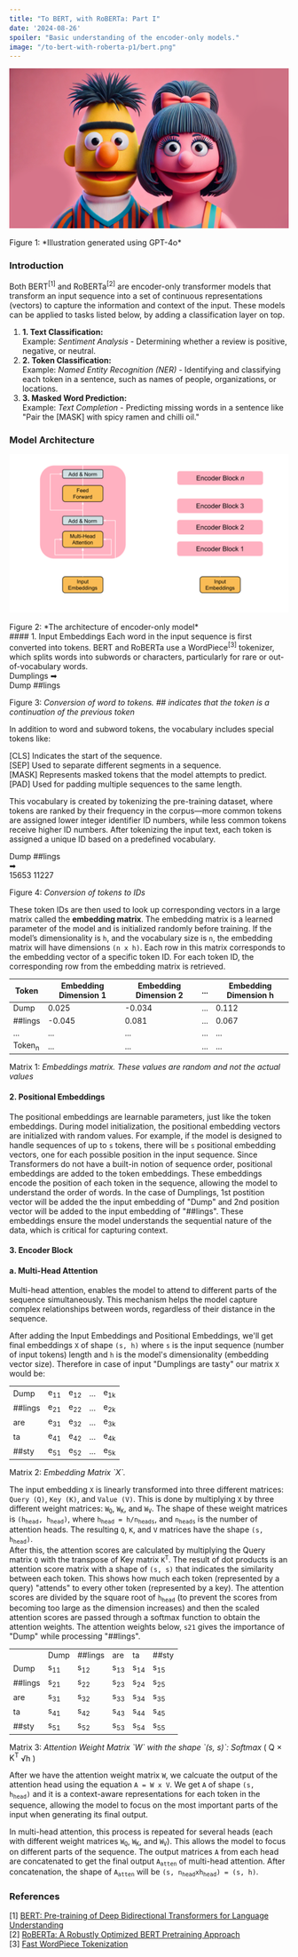 ```yaml
---
title: "To BERT, with RoBERTa: Part I"
date: '2024-08-26'
spoiler: "Basic understanding of the encoder-only models."
image: "/to-bert-with-roberta-p1/bert.png"
---
```


![Slide from the talk](bert.png)
<div style={{ textAlign: 'center', fontSize: '12px', marginTop: '-20px' }}>
  Figure 1: *Illustration generated using GPT-4o*
</div>

### Introduction
Both BERT<sup>[1]</sup> and RoBERTa<sup>[2]</sup> are encoder-only transformer models that transform an input sequence into a set of continuous representations (vectors) to capture the information and context of the input. These models can be applied to tasks listed below, by adding a classification layer on top.

<ol style={{ marginTop: '-15px' }}>
  <li>
    <strong>1. Text Classification:</strong> 
    <div style={{ marginLeft: '20px', marginTop: '5px' }}>
      Example: <em>Sentiment Analysis</em> - Determining whether a review is positive, negative, or neutral.
    </div>
  </li>
  <li style={{ marginTop: '-30px' }}>
    <strong>2. Token Classification:</strong> 
    <div style={{ marginLeft: '20px', marginTop: '5px' }}>
      Example: <em>Named Entity Recognition (NER)</em> - Identifying and classifying each token in a sentence, such as names of people, organizations, or locations.
    </div>
  </li>
  <li style={{ marginTop: '-30px' }}>
    <strong>3. Masked Word Prediction:</strong> 
    <div style={{ marginLeft: '20px', marginTop: '5px' }}>
      Example: <em>Text Completion</em> - Predicting missing words in a sentence like "Pair the [MASK] with spicy ramen and chilli oil."
    </div>
  </li>
</ol>

### Model Architecture
![Slide from the talk](architecture.svg)
<div style={{ textAlign: 'center', fontSize: '12px', marginTop: '-20px' }}>
  Figure 2: *The architecture of encoder-only model*
</div>
#### 1. Input Embeddings
Each word in the input sequence is first converted into tokens. BERT and RoBERTa use a WordPiece<sup>[3]</sup> tokenizer, which splits words into subwords or characters, particularly for rare or out-of-vocabulary words.

<div style={{ display: 'flex', justifyContent: 'center', alignItems: 'center', marginTop: '0px' }}>
  <span style={{ fontWeight: 'bold', marginRight: '10px' }}>Dumplings</span>
  <span style={{ fontSize: '24px' }}>&#x27A1;</span>
  <div style={{ display: 'flex', alignItems: 'center', marginLeft: '10px' }}>
    <span style={{ color: 'black', backgroundColor: '#FECB6F', padding: '5px 5px', borderRadius: '5px', marginRight: '5px', fontSize: '12px' }}>Dump</span>
    <span style={{ color: 'black', backgroundColor: '#FECB6F', padding: '5px 5px', borderRadius: '5px', marginRight: '5px', fontSize: '12px' }}>##lings</span>
  </div>
</div>
<p style={{ textAlign: 'center', marginTop: '5px', fontSize: '12px', marginBottom: '-10px' }}>Figure 3: <em>Conversion of word to tokens. ## indicates that the token is a continuation of the previous token</em></p>

In addition to word and subword tokens, the vocabulary includes special tokens like:

<div style={{ display: 'flex', alignItems: 'center', marginTop: '-20px' }}>
  <span style={{ color: 'black', backgroundColor: '#FFD1DC', padding: '2px', borderRadius: '5px', marginRight: '10px', width: '60px', textAlign: 'center', fontSize: '12px', flexShrink: 0 }}>[CLS]</span>
  <span style={{ fontSize: '14px' }}>Indicates the start of the sequence.</span>
</div>

<div style={{ display: 'flex', alignItems: 'center', marginTop: '10px' }}>
  <span style={{ color: 'black', backgroundColor: '#AEC6CF', padding: '2px', borderRadius: '5px', marginRight: '10px', width: '60px', textAlign: 'center', fontSize: '12px', flexShrink: 0 }}>[SEP]</span>
  <span style={{ fontSize: '14px' }}>Used to separate different segments in a sequence.</span>
</div>

<div style={{ display: 'flex', alignItems: 'center', marginTop: '10px' }}>
  <span style={{ color: 'black', backgroundColor: '#FFB347', padding: '2px', borderRadius: '5px', marginRight: '10px', width: '60px', textAlign: 'center', fontSize: '12px', flexShrink: 0 }}>[MASK]</span>
  <span style={{ fontSize: '14px' }}>Represents masked tokens that the model attempts to predict.</span>
</div>

<div style={{ display: 'flex', alignItems: 'center', marginTop: '10px', marginBottom: '15px' }}>
  <span style={{ color: 'black', backgroundColor: '#CFCFC4', padding: '2px', borderRadius: '5px', marginRight: '10px', width: '60px', textAlign: 'center', fontSize: '12px', flexShrink: 0 }}>[PAD]</span>
  <span style={{ fontSize: '14px' }}>Used for padding multiple sequences to the same length.</span>
</div>

This vocabulary is created by tokenizing the pre-training dataset, where tokens are ranked by their frequency in the corpus—more common tokens are assigned lower integer identifier ID numbers, while less common tokens receive higher ID numbers. After tokenizing the input text, each token is assigned a unique ID based on a predefined vocabulary.
<div style={{ display: 'flex', justifyContent: 'center', alignItems: 'center', marginTop: '0px' }}>
  <div style={{ display: 'flex', alignItems: 'center', marginLeft: '10px' }}>
    <span style={{ color: 'black', backgroundColor: '#FECB6F', padding: '5px 5px', borderRadius: '5px', marginRight: '5px', fontSize: '12px' }}>Dump</span>
    <span style={{ color: 'black', backgroundColor: '#FECB6F', padding: '5px 5px', borderRadius: '5px', marginRight: '5px', fontSize: '12px' }}>##lings</span>
  </div>
  <span style={{ fontSize: '24px' }}>&#x27A1;</span>
  <div style={{ display: 'flex', alignItems: 'center', marginLeft: '10px' }}>
    <span style={{ color: 'black', backgroundColor: '#FFB0C1', padding: '5px 5px', borderRadius: '5px', marginRight: '5px', fontSize: '12px' }}>15653</span>
    <span style={{ color: 'black', backgroundColor: '#FFB0C1', padding: '5px 5px', borderRadius: '5px', marginRight: '5px', fontSize: '12px' }}>11227</span>
  </div>
</div>
<p style={{ textAlign: 'center', marginTop: '5px', fontSize: '12px', marginBottom: '-10px' }}>Figure 4: <em>Conversion of tokens to IDs</em></p>

These token IDs are then used to look up corresponding vectors in a large matrix called the **embedding matrix**. The embedding matrix is a learned parameter of the model and is initialized randomly before training. If the model’s dimensionality is `h`, and the vocabulary size is `n`, the embedding matrix will have dimensions `(n x h)`. Each row in this matrix corresponds to the embedding vector of a specific token ID. For each token ID, the corresponding row from the embedding matrix is retrieved.

<div style={{ display: 'flex', justifyContent: 'center', alignItems: 'center', marginTop: '0px' }}>
  <table style={{ borderCollapse: 'collapse', fontSize: '12px', textAlign: 'center' }}>
    <thead>
      <tr>
        <th style={{ border: '1px solid white', padding: '8px' }}>Token</th>
        <th style={{ border: '1px solid white', padding: '8px' }}>Embedding Dimension 1</th>
        <th style={{ border: '1px solid white', padding: '8px' }}>Embedding Dimension 2</th>
        <th style={{ border: '1px solid white', padding: '8px' }}>...</th>
        <th style={{ border: '1px solid white', padding: '8px' }}>Embedding Dimension h</th>
      </tr>
    </thead>
    <tbody>
      <tr>
        <td style={{ border: '1px solid white', padding: '8px' }}>Dump</td>
        <td style={{ border: '1px solid white', padding: '8px' }}>0.025</td>
        <td style={{ border: '1px solid white', padding: '8px' }}>-0.034</td>
        <td style={{ border: '1px solid white', padding: '8px' }}>...</td>
        <td style={{ border: '1px solid white', padding: '8px' }}>0.112</td>
      </tr>
      <tr>
        <td style={{ border: '1px solid white', padding: '8px' }}>##lings</td>
        <td style={{ border: '1px solid white', padding: '8px' }}>-0.045</td>
        <td style={{ border: '1px solid white', padding: '8px' }}>0.081</td>
        <td style={{ border: '1px solid white', padding: '8px' }}>...</td>
        <td style={{ border: '1px solid white', padding: '8px' }}>0.067</td>
      </tr>
      <tr>
        <td style={{ border: '1px solid white', padding: '8px' }}>...</td>
        <td style={{ border: '1px solid white', padding: '8px' }}>...</td>
        <td style={{ border: '1px solid white', padding: '8px' }}>...</td>
        <td style={{ border: '1px solid white', padding: '8px' }}>...</td>
        <td style={{ border: '1px solid white', padding: '8px' }}>...</td>
      </tr>
      <tr>
        <td style={{ border: '1px solid white', padding: '8px' }}>Token<sub>n</sub></td>
        <td style={{ border: '1px solid white', padding: '8px' }}>...</td>
        <td style={{ border: '1px solid white', padding: '8px' }}>...</td>
        <td style={{ border: '1px solid white', padding: '8px' }}>...</td>
        <td style={{ border: '1px solid white', padding: '8px' }}>...</td>
      </tr>
    </tbody>
  </table>
</div>
<p style={{ textAlign: 'center', marginTop: '2px', fontSize: '12px', marginBottom: '-10px' }}>Matrix 1: <em>Embeddings matrix. These values are random and not the actual values</em></p>

#### 2. Positional Embeddings
The positional embeddings are learnable parameters, just like the token embeddings. During model initialization, the positional embedding vectors are initialized with random values. For example, if the model is designed to handle sequences of up to `s` tokens, there will be `s` positional embedding vectors, one for each possible position in the input sequence. Since Transformers do not have a built-in notion of sequence order, positional embeddings are added to the token embeddings. These embeddings encode the position of each token in the sequence, allowing the model to understand the order of words. In the case of Dumplings, 1st postition vector will be added the the input embedding of "Dump" and 2nd position vector will be added to the input embedding of "##lings". These embeddings ensure the model understands the sequential nature of the data, which is critical for capturing context.

#### 3. Encoder Block
#### a. Multi-Head Attention
Multi-head attention, enables the model to attend to different parts of the sequence simultaneously. This mechanism helps the model capture complex relationships between words, regardless of their distance in the sequence.

After adding the Input Embeddings and Positional Embeddings, we'll get final embeddings `X` of shape `(s, h)` where `s` is the input sequence (number of input tokens) length and `h` is the model's dimensionality (embedding vector size). Therefore in case of input "Dumplings are tasty" our matrix `X` would be:
<div style={{ display: 'flex', justifyContent: 'center', alignItems: 'center', marginTop: '-10px' }}>
  <table style={{ borderCollapse: 'collapse', fontSize: '12px', textAlign: 'center' }}>
    <tbody>
      <tr>
        <td style={{ border: '1px solid white', padding: '8px' }}>Dump</td>
        <td style={{ border: '1px solid white', padding: '8px' }}>e<sub>11</sub></td>
        <td style={{ border: '1px solid white', padding: '8px' }}>e<sub>12</sub></td>
        <td style={{ border: '1px solid white', padding: '8px' }}>...</td>
        <td style={{ border: '1px solid white', padding: '8px' }}>e<sub>1k</sub></td>
      </tr>
      <tr>
        <td style={{ border: '1px solid white', padding: '8px' }}>##lings</td>
        <td style={{ border: '1px solid white', padding: '8px' }}>e<sub>21</sub></td>
        <td style={{ border: '1px solid white', padding: '8px' }}>e<sub>22</sub></td>
        <td style={{ border: '1px solid white', padding: '8px' }}>...</td>
        <td style={{ border: '1px solid white', padding: '8px' }}>e<sub>2k</sub></td>
      </tr>
      <tr>
        <td style={{ border: '1px solid white', padding: '8px' }}>are</td>
        <td style={{ border: '1px solid white', padding: '8px' }}>e<sub>31</sub></td>
        <td style={{ border: '1px solid white', padding: '8px' }}>e<sub>32</sub></td>
        <td style={{ border: '1px solid white', padding: '8px' }}>...</td>
        <td style={{ border: '1px solid white', padding: '8px' }}>e<sub>3k</sub></td>
      </tr>
      <tr>
        <td style={{ border: '1px solid white', padding: '8px' }}>ta</td>
        <td style={{ border: '1px solid white', padding: '8px' }}>e<sub>41</sub></td>
        <td style={{ border: '1px solid white', padding: '8px' }}>e<sub>42</sub></td>
        <td style={{ border: '1px solid white', padding: '8px' }}>...</td>
        <td style={{ border: '1px solid white', padding: '8px' }}>e<sub>4k</sub></td>
      </tr>
      <tr>
        <td style={{ border: '1px solid white', padding: '8px' }}>##sty</td>
        <td style={{ border: '1px solid white', padding: '8px' }}>e<sub>51</sub></td>
        <td style={{ border: '1px solid white', padding: '8px' }}>e<sub>52</sub></td>
        <td style={{ border: '1px solid white', padding: '8px' }}>...</td>
        <td style={{ border: '1px solid white', padding: '8px' }}>e<sub>5k</sub></td>
      </tr>
    </tbody>
  </table>
</div>
<p style={{ textAlign: 'center', marginTop: '10px', lineHeight: '15px', fontSize: '12px', marginBottom: '-10px' }}>
  <span>Matrix 2: </span><em>Embedding Matrix `X`.</em>
</p>

<div>
  <span>
    The input embedding <code>X</code> is linearly transformed into three different matrices: 
    <code>Query (Q)</code>, <code>Key (K)</code>, and <code>Value (V)</code>. This is done by 
    multiplying <code>X</code> by three different weight matrices: 
    <code>W<sub>Q</sub></code>, <code>W<sub>K</sub></code>, and <code>W<sub>V</sub></code>. 
    The shape of these weight matrices is <code>(h<sub>head</sub>, h<sub>head</sub>)</code>, where <code>h<sub>head</sub> = h/n<sub>heads</sub></code>, and <code>n<sub>heads</sub></code> is the number of attention heads. The resulting <code>Q</code>, <code>K</code>, and <code>V</code> matrices have the shape <code>(s, h<sub>head</sub>)</code>.
  </span>
</div>

<div style={{ marginBottom: '-25px' }}>
  <span>
    After this, the attention scores are calculated by multiplying the Query matrix 
    <code>Q</code> with the transpose of Key matrix <code>K<sup>T</sup></code>. 
    The result of dot products is an attention score matrix with a shape of 
    <code>(s, s)</code> that indicates the similarity between each token. 
    This shows how much each token (represented by a query) "attends" to every other token 
    (represented by a key). The attention scores are divided by the square root of <code>h<sub>head</sub></code> (to prevent the scores from becoming too large as the dimension increases) 
    and then the scaled attention scores are passed through a softmax function to obtain the attention weights. 
    The attention weights below, <code>s21</code> gives the importance of "Dump" while processing "##lings".
  </span>
</div>

<div style={{ display: 'flex', justifyContent: 'center', alignItems: 'center', marginTop: '10px', marginBottom: '20px' }}>
  <div style={{ display: 'flex', flexDirection: 'column', alignItems: 'center' }}>
    <table style={{ borderCollapse: 'collapse', fontSize: '12px', textAlign: 'center' }}>
      <tbody>
        <tr>
          <td style={{ border: '1px solid white', padding: '8px' }}></td>
          <td style={{ border: '1px solid white', padding: '8px' }}>Dump</td>
          <td style={{ border: '1px solid white', padding: '8px' }}>##lings</td>
          <td style={{ border: '1px solid white', padding: '8px' }}>are</td>
          <td style={{ border: '1px solid white', padding: '8px' }}>ta</td>
          <td style={{ border: '1px solid white', padding: '8px' }}>##sty</td>
        </tr>
        <tr>
          <td style={{ border: '1px solid white', padding: '8px' }}>Dump</td>
          <td style={{ border: '1px solid white', padding: '8px' }}>s<sub>11</sub></td>
          <td style={{ border: '1px solid white', padding: '8px' }}>s<sub>12</sub></td>
          <td style={{ border: '1px solid white', padding: '8px' }}>s<sub>13</sub></td>
          <td style={{ border: '1px solid white', padding: '8px' }}>s<sub>14</sub></td>
          <td style={{ border: '1px solid white', padding: '8px' }}>s<sub>15</sub></td>
        </tr>
        <tr>
          <td style={{ border: '1px solid white', padding: '8px' }}>##lings</td>
          <td style={{ border: '1px solid white', padding: '8px' }}>s<sub>21</sub></td>
          <td style={{ border: '1px solid white', padding: '8px' }}>s<sub>22</sub></td>
          <td style={{ border: '1px solid white', padding: '8px' }}>s<sub>23</sub></td>
          <td style={{ border: '1px solid white', padding: '8px' }}>s<sub>24</sub></td>
          <td style={{ border: '1px solid white', padding: '8px' }}>s<sub>25</sub></td>
        </tr>
        <tr>
          <td style={{ border: '1px solid white', padding: '8px' }}>are</td>
          <td style={{ border: '1px solid white', padding: '8px' }}>s<sub>31</sub></td>
          <td style={{ border: '1px solid white', padding: '8px' }}>s<sub>32</sub></td>
          <td style={{ border: '1px solid white', padding: '8px' }}>s<sub>33</sub></td>
          <td style={{ border: '1px solid white', padding: '8px' }}>s<sub>34</sub></td>
          <td style={{ border: '1px solid white', padding: '8px' }}>s<sub>35</sub></td>
        </tr>
        <tr>
          <td style={{ border: '1px solid white', padding: '8px' }}>ta</td>
          <td style={{ border: '1px solid white', padding: '8px' }}>s<sub>41</sub></td>
          <td style={{ border: '1px solid white', padding: '8px' }}>s<sub>42</sub></td>
          <td style={{ border: '1px solid white', padding: '8px' }}>s<sub>43</sub></td>
          <td style={{ border: '1px solid white', padding: '8px' }}>s<sub>44</sub></td>
          <td style={{ border: '1px solid white', padding: '8px' }}>s<sub>45</sub></td>
        </tr>
        <tr>
          <td style={{ border: '1px solid white', padding: '8px' }}>##sty</td>
          <td style={{ border: '1px solid white', padding: '8px' }}>s<sub>51</sub></td>
          <td style={{ border: '1px solid white', padding: '8px' }}>s<sub>52</sub></td>
          <td style={{ border: '1px solid white', padding: '8px' }}>s<sub>53</sub></td>
          <td style={{ border: '1px solid white', padding: '8px' }}>s<sub>54</sub></td>
          <td style={{ border: '1px solid white', padding: '8px' }}>s<sub>55</sub></td>
        </tr>
      </tbody>
    </table>
    <div style={{ textAlign: 'center', marginTop: '10px', lineHeight: '15px', fontSize: '11px' }}>
      <span>Matrix 3: </span>
      <em>Attention Weight Matrix `W` with the shape `(s, s)`: Softmax</em>
      <span style={{ display: 'inline-flex', alignItems: 'center' }}>
        <span style={{ marginLeft: '2px', marginRight: '2px' }}>(</span>
        <span style={{ display: 'inline-block', textAlign: 'center' }}>
          <span style={{ borderBottom: '1px solid', display: 'block' }}>Q × K<sup>T</sup></span>
          <span>&radic;h</span>
        </span>
        <span style={{ marginLeft: '2px', marginRight: '2px' }}>)</span>
      </span>
    </div>
  </div>
</div>


After we have the attention weight matrix `W`, we calcuate the output of the attention head using the equation `A = W x V`. We get `A` of shape <code>(s, h<sub>head</sub>)</code> and it is a context-aware representations for each token in the sequence, allowing the model to focus on the most important parts of the input when generating its final output.

<div>
  <span>
    In multi-head attention, this process is repeated for several heads (each with different 
    weight matrices <code>W<sub>Q</sub></code>, <code>W<sub>K</sub></code>, and <code>W<sub>V</sub></code>). 
    This allows the model to focus on different parts of the sequence. The output matrices 
    <code>A</code> from each head are concatenated to get the final output <code>A<sub>atten</sub></code> of multi-head attention. After concatenation, the shape of <code>A<sub>atten</sub></code> will be <code>(s, n<sub>head</sub>xh<sub>head</sub>) = (s, h)</code>.
  </span>
</div>


### References
<div style={{ fontSize: '14px', marginTop: '-10px' }}>
  [1] <a href="https://aclanthology.org/N19-1423/" target="_blank">BERT: Pre-training of Deep Bidirectional Transformers for Language Understanding</a>
</div>
<div style={{ fontSize: '14px', marginTop: '-10px' }}>
  [2] <a href="https://arxiv.org/abs/1907.11692" target="_blank">RoBERTa: A Robustly Optimized BERT Pretraining Approach</a>
</div>
<div style={{ fontSize: '14px', marginTop: '-10px' }}>
  [3] <a href="https://aclanthology.org/2021.emnlp-main.160/" target="_blank">Fast WordPiece Tokenization</a>
</div>
